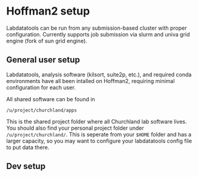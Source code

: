 # Hoffman2 setup
Labdatatools can be run from any submission-based cluster with proper configuration. Currently supports job submission via slurm and univa grid engine (fork of sun grid engine). 
## General user setup
Labdatatools, analysis software (kilsort, suite2p, etc.), and required conda environments have all been intalled on Hoffman2, requiring minimal configuration for each user.

All shared software can be found in 
```
/u/project/churchland/apps
```
This is the shared project folder where all Churchland lab software lives. You should also find your personal project folder under `/u/project/churchland/`. This is seperate from your `$HOME` folder and has a larger capacity, so you may want to configure your labdatatools config file to put data there.
## Dev setup


